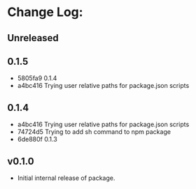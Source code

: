 # Change Log:

## Unreleased

## 0.1.5
* 5805fa9 0.1.4
* a4bc416 Trying user relative paths for package.json scripts


## 0.1.4
* a4bc416 Trying user relative paths for package.json scripts
* 74724d5 Trying to add sh command to npm package
* 6de880f 0.1.3


## v0.1.0
* Initial internal release of package.
